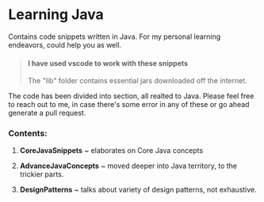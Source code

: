 # Learning Java

Contains code snippets written in Java. For my personal learning endeavors, could help you as well.

> #### I have used **vscode** to work with these snippets
> The "lib" folder contains essential jars downloaded off the internet.

The code has been divided into section, all realted to Java. Please feel free to reach out to me, in case there's some error in any of these or go ahead generate a pull request.

### Contents:

1. **CoreJavaSnippets** ~ elaborates on Core Java concepts 

2. **AdvanceJavaConcepts** ~ moved deeper into Java territory, to the trickier parts.

3. **DesignPatterns** ~ talks about variety of design patterns, not exhaustive.